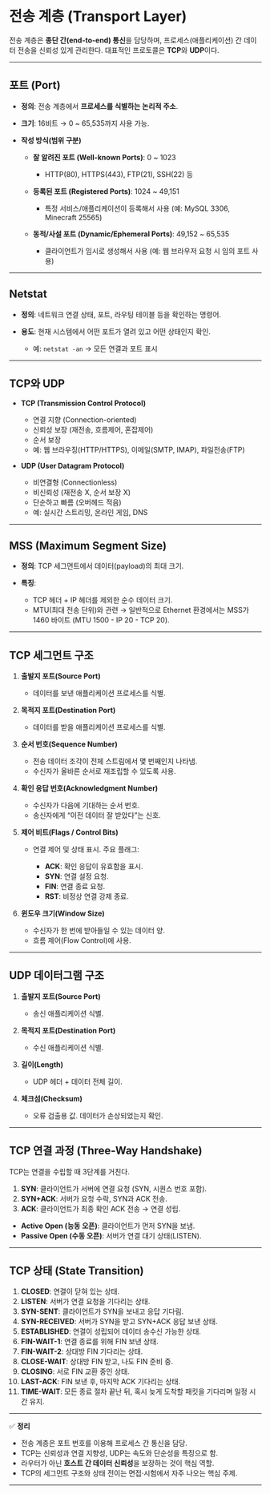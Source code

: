 # 전송 계층 (Transport Layer)

전송 계층은 **종단 간(end-to-end) 통신**을 담당하며, 프로세스(애플리케이션) 간 데이터 전송을 신뢰성 있게 관리한다. 대표적인 프로토콜은 **TCP**와 **UDP**이다.

---

## 포트 (Port)

* **정의**: 전송 계층에서 **프로세스를 식별하는 논리적 주소**.
* **크기**: 16비트 → 0 \~ 65,535까지 사용 가능.
* **작성 방식(범위 구분)**

  * **잘 알려진 포트 (Well-known Ports)**: 0 \~ 1023

    * HTTP(80), HTTPS(443), FTP(21), SSH(22) 등
  * **등록된 포트 (Registered Ports)**: 1024 \~ 49,151

    * 특정 서비스/애플리케이션이 등록해서 사용 (예: MySQL 3306, Minecraft 25565)
  * **동적/사설 포트 (Dynamic/Ephemeral Ports)**: 49,152 \~ 65,535

    * 클라이언트가 임시로 생성해서 사용 (예: 웹 브라우저 요청 시 임의 포트 사용)

---

## Netstat

* **정의**: 네트워크 연결 상태, 포트, 라우팅 테이블 등을 확인하는 명령어.
* **용도**: 현재 시스템에서 어떤 포트가 열려 있고 어떤 상태인지 확인.

  * 예: `netstat -an` → 모든 연결과 포트 표시

---

## TCP와 UDP

* **TCP (Transmission Control Protocol)**

  * 연결 지향 (Connection-oriented)
  * 신뢰성 보장 (재전송, 흐름제어, 혼잡제어)
  * 순서 보장
  * 예: 웹 브라우징(HTTP/HTTPS), 이메일(SMTP, IMAP), 파일전송(FTP)

* **UDP (User Datagram Protocol)**

  * 비연결형 (Connectionless)
  * 비신뢰성 (재전송 X, 순서 보장 X)
  * 단순하고 빠름 (오버헤드 적음)
  * 예: 실시간 스트리밍, 온라인 게임, DNS

---

## MSS (Maximum Segment Size)

* **정의**: TCP 세그먼트에서 데이터(payload)의 최대 크기.
* **특징**:

  * TCP 헤더 + IP 헤더를 제외한 순수 데이터 크기.
  * MTU(최대 전송 단위)와 관련 → 일반적으로 Ethernet 환경에서는 MSS가 1460 바이트 (MTU 1500 - IP 20 - TCP 20).

---

## TCP 세그먼트 구조

1. **출발지 포트(Source Port)**

   * 데이터를 보낸 애플리케이션 프로세스를 식별.

2. **목적지 포트(Destination Port)**

   * 데이터를 받을 애플리케이션 프로세스를 식별.

3. **순서 번호(Sequence Number)**

   * 전송 데이터 조각이 전체 스트림에서 몇 번째인지 나타냄.
   * 수신자가 올바른 순서로 재조립할 수 있도록 사용.

4. **확인 응답 번호(Acknowledgment Number)**

   * 수신자가 다음에 기대하는 순서 번호.
   * 송신자에게 “이전 데이터 잘 받았다”는 신호.

5. **제어 비트(Flags / Control Bits)**

   * 연결 제어 및 상태 표시. 주요 플래그:

     * **ACK**: 확인 응답이 유효함을 표시.
     * **SYN**: 연결 설정 요청.
     * **FIN**: 연결 종료 요청.
     * **RST**: 비정상 연결 강제 종료.

6. **윈도우 크기(Window Size)**

   * 수신자가 한 번에 받아들일 수 있는 데이터 양.
   * 흐름 제어(Flow Control)에 사용.

---

## UDP 데이터그램 구조

1. **출발지 포트(Source Port)**

   * 송신 애플리케이션 식별.

2. **목적지 포트(Destination Port)**

   * 수신 애플리케이션 식별.

3. **길이(Length)**

   * UDP 헤더 + 데이터 전체 길이.

4. **체크섬(Checksum)**

   * 오류 검출용 값. 데이터가 손상되었는지 확인.

---

## TCP 연결 과정 (Three-Way Handshake)

TCP는 연결을 수립할 때 3단계를 거친다.

1. **SYN**: 클라이언트가 서버에 연결 요청 (SYN, 시퀀스 번호 포함).
2. **SYN+ACK**: 서버가 요청 수락, SYN과 ACK 전송.
3. **ACK**: 클라이언트가 최종 확인 ACK 전송 → 연결 성립.

* **Active Open (능동 오픈)**: 클라이언트가 먼저 SYN을 보냄.
* **Passive Open (수동 오픈)**: 서버가 연결 대기 상태(LISTEN).

---

## TCP 상태 (State Transition)

1. **CLOSED**: 연결이 닫혀 있는 상태.
2. **LISTEN**: 서버가 연결 요청을 기다리는 상태.
3. **SYN-SENT**: 클라이언트가 SYN을 보내고 응답 기다림.
4. **SYN-RECEIVED**: 서버가 SYN을 받고 SYN+ACK 응답 보낸 상태.
5. **ESTABLISHED**: 연결이 성립되어 데이터 송수신 가능한 상태.
6. **FIN-WAIT-1**: 연결 종료를 위해 FIN 보낸 상태.
7. **FIN-WAIT-2**: 상대방 FIN 기다리는 상태.
8. **CLOSE-WAIT**: 상대방 FIN 받고, 나도 FIN 준비 중.
9. **CLOSING**: 서로 FIN 교환 중인 상태.
10. **LAST-ACK**: FIN 보낸 후, 마지막 ACK 기다리는 상태.
11. **TIME-WAIT**: 모든 종료 절차 끝난 뒤, 혹시 늦게 도착할 패킷을 기다리며 일정 시간 유지.

---

✅ **정리**

* 전송 계층은 포트 번호를 이용해 프로세스 간 통신을 담당.
* TCP는 신뢰성과 연결 지향성, UDP는 속도와 단순성을 특징으로 함.
* 라우터가 아닌 **호스트 간 데이터 신뢰성**을 보장하는 것이 핵심 역할.
* TCP의 세그먼트 구조와 상태 전이는 면접·시험에서 자주 나오는 핵심 주제.

---

